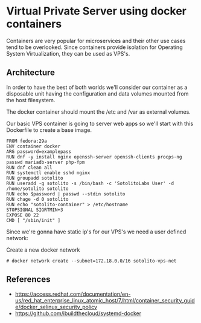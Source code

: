 # Virtual Private Server using docker containers

Containers are very popular for microservices and their other use cases tend to be overlooked. Since containers provide isolation for Operating System Virtualization, they can be used as VPS's.

## Architecture

In order to have the best of both worlds we'll consider our container as a disposable unit having the configuration and data volumes mounted from the host filesystem.

The docker container should mount the /etc and /var as external volumes.

Our basic VPS container is going to server web apps so we'll start with this Dockerfile to create a base image.

```
FROM fedora:29a
ENV container docker
ARG password=examplepass
RUN dnf -y install nginx openssh-server openssh-clients procps-ng passwd mariadb-server php-fpm
RUN dnf clean all
RUN systemctl enable sshd nginx
RUN groupadd sotolito 
RUN useradd -g sotolito -s /bin/bash -c 'SotolitoLabs User' -d /home/sotolito sotolito
RUN echo $password | passwd --stdin sotolito
RUN chage -d 0 sotolito
RUN echo "sotolito-container" > /etc/hostname
STOPSIGNAL SIGRTMIN+3
EXPOSE 80 22
CMD [ "/sbin/init" ]

```

Since we're gonna have static ip's for our VPS's we need a user defined network:

Create a new docker network

```
# docker network create --subnet=172.18.0.0/16 sotolito-vps-net

```

## References

* https://access.redhat.com/documentation/en-us/red_hat_enterprise_linux_atomic_host/7/html/container_security_guide/docker_selinux_security_policy
* https://github.com/ibuildthecloud/systemd-docker

